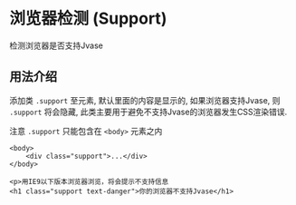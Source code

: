 # 浏览器检测 (Support)
检测浏览器是否支持Jvase

## 用法介绍
添加类 `.support` 至元素, 默认里面的内容是显示的, 如果浏览器支持Jvase, 则 `.support` 将会隐藏, 此类主要用于避免不支持Jvase的浏览器发生CSS渲染错误.
		<p><span class="tag">注意</span> `.support` 只能包含在 `<body>` 元素之内
```
<body>
    <div class="support">...</div>
</body>
```

```
<p>用IE9以下版本浏览器浏览，将会提示不支持信息
<h1 class="support text-danger">你的浏览器不支持Jvase</h1>
```
